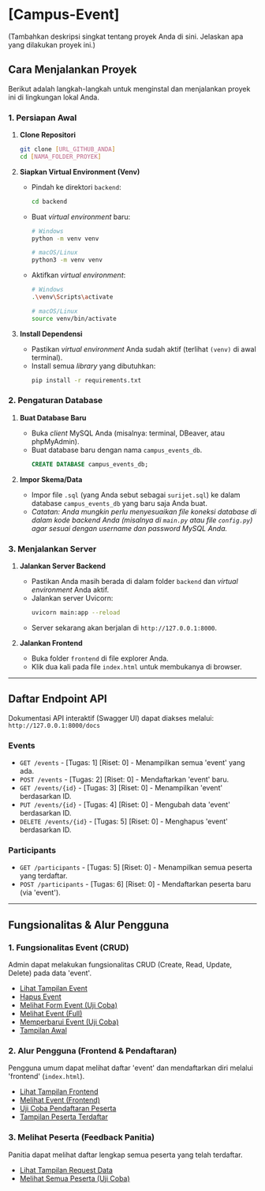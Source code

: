 # [Campus-Event]

(Tambahkan deskripsi singkat tentang proyek Anda di sini. Jelaskan apa yang dilakukan proyek ini.)

## Cara Menjalankan Proyek

Berikut adalah langkah-langkah untuk menginstal dan menjalankan proyek ini di lingkungan lokal Anda.

### 1. Persiapan Awal

1.  **Clone Repositori**
    ```bash
    git clone [URL_GITHUB_ANDA]
    cd [NAMA_FOLDER_PROYEK]
    ```

2.  **Siapkan Virtual Environment (Venv)**
    * Pindah ke direktori `backend`:
        ```bash
        cd backend
        ```
    * Buat *virtual environment* baru:
        ```bash
        # Windows
        python -m venv venv

        # macOS/Linux
        python3 -m venv venv
        ```
    * Aktifkan *virtual environment*:
        ```bash
        # Windows
        .\venv\Scripts\activate

        # macOS/Linux
        source venv/bin/activate
        ```

3.  **Install Dependensi**
    * Pastikan *virtual environment* Anda sudah aktif (terlihat `(venv)` di awal terminal).
    * Install semua *library* yang dibutuhkan:
        ```bash
        pip install -r requirements.txt
        ```

### 2. Pengaturan Database

1.  **Buat Database Baru**
    * Buka *client* MySQL Anda (misalnya: terminal, DBeaver, atau phpMyAdmin).
    * Buat database baru dengan nama `campus_events_db`.
        ```sql
        CREATE DATABASE campus_events_db;
        ```

2.  **Impor Skema/Data**
    * Impor file `.sql` (yang Anda sebut sebagai `surijet.sql`) ke dalam database `campus_events_db` yang baru saja Anda buat.
    * *Catatan: Anda mungkin perlu menyesuaikan file koneksi database di dalam kode backend Anda (misalnya di `main.py` atau file `config.py`) agar sesuai dengan username dan password MySQL Anda.*

### 3. Menjalankan Server

1.  **Jalankan Server Backend**
    * Pastikan Anda masih berada di dalam folder `backend` dan *virtual environment* Anda aktif.
    * Jalankan server Uvicorn:
        ```bash
        uvicorn main:app --reload
        ```
    * Server sekarang akan berjalan di `http://127.0.0.1:8000`.

2.  **Jalankan Frontend**
    * Buka folder `frontend` di file explorer Anda.
    * Klik dua kali pada file `index.html` untuk membukanya di browser.

---

## Daftar Endpoint API

Dokumentasi API interaktif (Swagger UI) dapat diakses melalui:
`http://127.0.0.1:8000/docs`

### Events
* `GET /events` - [Tugas: 1] [Riset: 0] - Menampilkan semua 'event' yang ada.
* `POST /events` - [Tugas: 2] [Riset: 0] - Mendaftarkan 'event' baru.
* `GET /events/{id}` - [Tugas: 3] [Riset: 0] - Menampilkan 'event' berdasarkan ID.
* `PUT /events/{id}` - [Tugas: 4] [Riset: 0] - Mengubah data 'event' berdasarkan ID.
* `DELETE /events/{id}` - [Tugas: 5] [Riset: 0] - Menghapus 'event' berdasarkan ID.

### Participants
* `GET /participants` - [Tugas: 5] [Riset: 0] - Menampilkan semua peserta yang terdaftar.
* `POST /participants` - [Tugas: 6] [Riset: 0] - Mendaftarkan peserta baru (via 'event').

---

## Fungsionalitas & Alur Pengguna

### 1. Fungsionalitas Event (CRUD)
Admin dapat melakukan fungsionalitas CRUD (Create, Read, Update, Delete) pada data 'event'.

* [Lihat Tampilan Event](Screenshot/GET_Event_Tampilan.png)
* [Hapus Event](Screenshot/DELETE_Event_Tampilan.png)
* [Melihat Form Event (Uji Coba)](Screenshot/POST_Event_TryOut.png)
* [Melihat Event (Full)](Screenshot/GET_Event.png)
* [Memperbarui Event (Uji Coba)](Screenshot/PUT_Event_TryOut.png)
* [Tampilan Awal](Screenshot/GET_Event_Tampilan.png)

### 2. Alur Pengguna (Frontend & Pendaftaran)
Pengguna umum dapat melihat daftar 'event' dan mendaftarkan diri melalui 'frontend' (`index.html`).

* [Lihat Tampilan Frontend](Screenshot/GET_Event_Tampilan.png)
* [Melihat Event (Frontend)](Screenshot/GET_Event_Tampilan.png)
* [Uji Coba Pendaftaran Peserta](Screenshot/POST_Participant_TryOut.png)
* [Tampilan Peserta Terdaftar](Screenshot/GET_Participant_Tampilan.png)

### 3. Melihat Peserta (Feedback Panitia)
Panitia dapat melihat daftar lengkap semua peserta yang telah terdaftar.

* [Lihat Tampilan Request Data](Screenshot/GET_Participant_Tampilan.png)
* [Melihat Semua Peserta (Uji Coba)](Screenshot/GET_Participant_TryOut.png)
